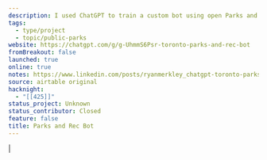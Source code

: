 ```yaml
---
description: I used ChatGPT to train a custom bot using open Parks and Rec data -- facilities, locations, programming, hours of operation -- to train a custom Toronto Parks and Rec Bot. Ask it a question, like "I have two kids, 5 and 12, and I want them to both take swimming on Saturdays" and get help finding the right classes.
tags:
  - type/project
  - topic/public-parks
website: https://chatgpt.com/g/g-UhmmS6Psr-toronto-parks-and-rec-bot
fromBreakout: false
launched: true
online: true
notes: https://www.linkedin.com/posts/ryanmerkley_chatgpt-toronto-parks-and-rec-bot-activity-7130056310514974720-C9MD/?trk=public_profile_like_view
source: airtable original
hacknight:
  - "[[425]]"
status_project: Unknown
status_contributor: Closed
feature: false
title: Parks and Rec Bot
---
```

|